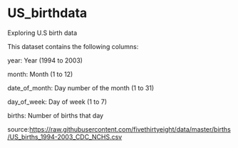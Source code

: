 # US_birthdata
Exploring U.S birth data

This dataset contains the following columns:

year: Year (1994 to 2003)

month: Month (1 to 12)

date_of_month: Day number of the month (1 to 31)

day_of_week: Day of week (1 to 7)

births: Number of births that day

source:https://raw.githubusercontent.com/fivethirtyeight/data/master/births/US_births_1994-2003_CDC_NCHS.csv

